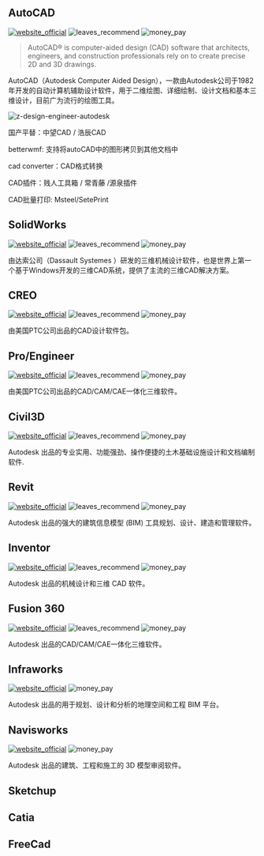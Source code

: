 ## AutoCAD
[![website_official](https://gitbook07.oss-cn-hangzhou.aliyuncs.com/website_official.svg)](https://www.autodesk.com/products/autocad/overview) ![leaves_recommend](https://gitbook07.oss-cn-hangzhou.aliyuncs.com/leaves_rec.svg) ![money_pay](https://gitbook07.oss-cn-hangzhou.aliyuncs.com/money_pay.svg) 

> AutoCAD® is computer-aided design (CAD) software that architects, engineers, and construction professionals rely on to create precise 2D and 3D drawings.

AutoCAD（Autodesk Computer Aided Design），一款由Autodesk公司于1982年开发的自动计算机辅助设计软件，用于二维绘图、详细绘制、设计文档和基本三维设计，目前广为流行的绘图工具。

![z-design-engineer-autodesk](\.gitbook\assets\z-design-engineer-autodesk.png)

国产平替：中望CAD / 浩辰CAD 

betterwmf:  支持将autoCAD中的图形拷贝到其他文档中

cad converter：CAD格式转换

CAD插件：贱人工具箱 / 常青藤 /源泉插件

CAD批量打印: Msteel/SetePrint

## SolidWorks
[![website_official](https://gitbook07.oss-cn-hangzhou.aliyuncs.com/website_official.svg)](https://www.solidworks.com/) ![leaves_recommend](https://gitbook07.oss-cn-hangzhou.aliyuncs.com/leaves_rec.svg) ![money_pay](https://gitbook07.oss-cn-hangzhou.aliyuncs.com/money_pay.svg) 

由达索公司（Dassault Systemes ）研发的三维机械设计软件，也是世界上第一个基于Windows开发的三维CAD系统，提供了主流的三维CAD解决方案。

## CREO
[![website_official](https://gitbook07.oss-cn-hangzhou.aliyuncs.com/website_official.svg)](https://www.ptc.com/en/products/cad/creo) ![leaves_recommend](https://gitbook07.oss-cn-hangzhou.aliyuncs.com/leaves_rec.svg) ![money_pay](https://gitbook07.oss-cn-hangzhou.aliyuncs.com/money_pay.svg) 


由美国PTC公司出品的CAD设计软件包。

## Pro/Engineer
[![website_official](https://gitbook07.oss-cn-hangzhou.aliyuncs.com/website_official.svg)](https://www.ptc.com/en/products/cad/pro-engineer) ![leaves_recommend](https://gitbook07.oss-cn-hangzhou.aliyuncs.com/leaves_rec.svg) ![money_pay](https://gitbook07.oss-cn-hangzhou.aliyuncs.com/money_pay.svg) 

由美国PTC公司出品的CAD/CAM/CAE一体化三维软件。

## Civil3D
[![website_official](https://gitbook07.oss-cn-hangzhou.aliyuncs.com/website_official.svg)](https://www.autodesk.com/products/civil-3d/overview) ![leaves_recommend](https://gitbook07.oss-cn-hangzhou.aliyuncs.com/leaves_rec.svg) ![money_pay](https://gitbook07.oss-cn-hangzhou.aliyuncs.com/money_pay.svg) 

Autodesk 出品的专业实用、功能强劲、操作便捷的土木基础设施设计和文档编制软件.

## Revit
[![website_official](https://gitbook07.oss-cn-hangzhou.aliyuncs.com/website_official.svg)](https://www.autodesk.com/products/revit/overview) ![leaves_recommend](https://gitbook07.oss-cn-hangzhou.aliyuncs.com/leaves_rec.svg) ![money_pay](https://gitbook07.oss-cn-hangzhou.aliyuncs.com/money_pay.svg) 

Autodesk 出品的强大的建筑信息模型 (BIM) 工具规划、设计、建造和管理软件。

## Inventor
[![website_official](https://gitbook07.oss-cn-hangzhou.aliyuncs.com/website_official.svg)](https://www.autodesk.com/products/inventor/overview) ![leaves_recommend](https://gitbook07.oss-cn-hangzhou.aliyuncs.com/leaves_rec.svg) ![money_pay](https://gitbook07.oss-cn-hangzhou.aliyuncs.com/money_pay.svg) 

Autodesk 出品的机械设计和三维 CAD 软件。

## Fusion 360
[![website_official](https://gitbook07.oss-cn-hangzhou.aliyuncs.com/website_official.svg)](https://www.autodesk.com/products/fusion-360/overview) ![leaves_recommend](https://gitbook07.oss-cn-hangzhou.aliyuncs.com/leaves_rec.svg) ![money_pay](https://gitbook07.oss-cn-hangzhou.aliyuncs.com/money_pay.svg) 

Autodesk 出品的CAD/CAM/CAE一体化三维软件。

## Infraworks
[![website_official](https://gitbook07.oss-cn-hangzhou.aliyuncs.com/website_official.svg)](https://www.autodesk.com/products/infraworks/overview)  ![money_pay](https://gitbook07.oss-cn-hangzhou.aliyuncs.com/money_pay.svg) 

Autodesk 出品的用于规划、设计和分析的地理空间和工程 BIM 平台。

## Navisworks
[![website_official](https://gitbook07.oss-cn-hangzhou.aliyuncs.com/website_official.svg)](https://www.autodesk.com/products/navisworks/overview)  ![money_pay](https://gitbook07.oss-cn-hangzhou.aliyuncs.com/money_pay.svg) 

Autodesk 出品的建筑、工程和施工的 3D 模型审阅软件。

## Sketchup

## Catia

## FreeCad